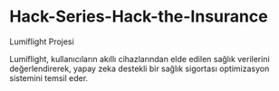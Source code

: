 ﻿# Hack-Series-Hack-the-Insurance

Lumiflight Projesi

Lumiflight, kullanıcıların akıllı cihazlarından elde edilen sağlık verilerini değerlendirerek, yapay zeka destekli bir sağlık sigortası optimizasyon sistemini temsil eder. 





